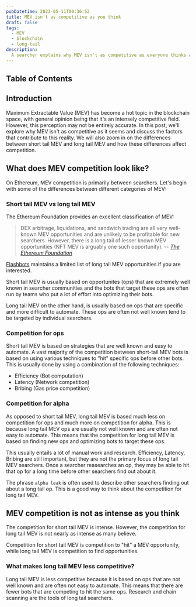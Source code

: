 ```yaml
---
pubDatetime: 2023-05-11T00:36:52
title: MEV isn't as competitive as you think
draft: false
tags:
  - MEV
  - blockchain
  - long-tail
description:
  A searcher explains why MEV isn't as competitive as everyone thinks and why that is.
---
```


## Table of Contents

## Introduction
Maximum Extractable Value (MEV) has become a hot topic in the blockchain space, with general opinion being that it's an intensely competitive field. However, this perception may not be entirely accurate. In this post, we'll explore why MEV isn't as competitive as it seems and discuss the factors that contribute to this reality. We will also zoom in on the differences between short tail MEV and long tail MEV and how these differences affect competition.

## What does MEV competition look like?
On Ethereum, MEV competition is primarily between searchers. Let's begin with some of the differences between different categories of MEV:

### Short tail MEV vs long tail MEV
The Ethereum Foundation provides an excellent classification of MEV:
> DEX arbitrage, liquidations, and sandwich trading are all very well-known MEV opportunities and are unlikely to be profitable for new searchers. However, there is a long tail of lesser known MEV opportunities (NFT MEV is arguably one such opportunity).
> -- <cite>[The Ethereum Foundation](https://ethereum.org/pl/developers/docs/mev/)</cite>

[Flashbots](https://github.com/flashbots/mev-job-board) maintains a limited list of long tail MEV opportunities if you are interested.

Short tail MEV is usually based on opportunites (ops) that are extremely well known in searcher communities and the bots that target these ops are often run by teams who put a lot of effort into optimizing their bots.

Long tail MEV on the other hand, is usually based on ops that are specific and more difficult to automate. These ops are often not well known tend to be targeted by individual searchers.

### Competition for ops
Short tail MEV is based on strategies that are well known and easy to automate. A vast majority of the competition between short-tail MEV bots is based on using various techniques to "hit" specific ops before other bots. This is usually done by using a combination of the following techniques:
- Efficiency (Bot computation)
- Latency (Network competition)
- Bribing (Gas price competition)

### Competition for alpha
As opposed to short tail MEV, long tail MEV is based much less on competition for ops and much more on competition for alpha. This is because long tail MEV ops are usually not well known and are often not easy to automate. This means that the competition for long tail MEV is based on finding new ops and optimizing bots to target these ops.

This usually entails a lot of manual work and research. Efficiency, Latency, Bribing are still important, but they are not the primary focus of long tail MEV searchers. Once a searcher reasearches an op, they may be able to hit that op for a long time before other searchers find out about it.

The phrase `alpha leak` is often used to describe other searchers finding out about a long tail op. This is a good way to think about the competition for long tail MEV.

## MEV competition is not as intense as you think
The competition for short tail MEV is intense. However, the competition for long tail MEV is not nearly as intense as many believe.

Competition for short tail MEV is competition to "hit" a MEV opportunity, while long tail MEV is competition to find opportunities.

### What makes long tail MEV less competitive?
Long tail MEV is less competitive because it is based on ops that are not well known and are often not easy to automate. This means that there are fewer bots that are competing to hit the same ops. Research and chain scanning are the tools of long tail searchers.

### 